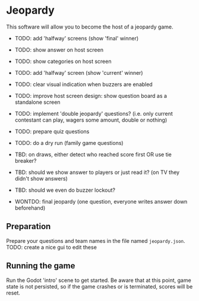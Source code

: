 # Jeopardy

This software will allow you to become the host of a jeopardy game.

- TODO: add 'halfway' screens (show 'final' winner)
- TODO: show answer on host screen
- TODO: show categories on host screen
- TODO: add 'halfway' screen (show 'current' winner)
- TODO: clear visual indication when buzzers are enabled
- TODO: improve host screen design: show question board as a standalone screen

- TODO: implement 'double jeopardy' questions? (i.e. only current contestant can play, wagers some amount, double or nothing)

- TODO: prepare quiz questions
- TODO: do a dry run (family game questions)

- TBD: on draws, either detect who reached score first OR use tie breaker?
- TBD: should we show answer to players or just read it? (on TV they didn't show answers)
- TBD: should we even do buzzer lockout?

- WONTDO: final jeopardy (one question, everyone writes answer down beforehand)

## Preparation

Prepare your questions and team names in the file named `jeopardy.json`.
TODO: create a nice gui to edit these

## Running the game

Run the Godot 'intro' scene to get started.
Be aware that at this point, game state is not persisted, so if the game crashes or is terminated, scores will be reset.
